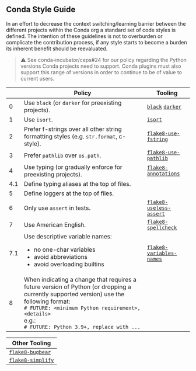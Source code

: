 ## Conda Style Guide

In an effort to decrease the context switching/learning barrier between the different projects within the Conda org a standard set of code styles is defined. The intention of these guidelines is not to overburden or complicate the contribution process, if any style starts to become a burden its inherent benefit should be reevaluated.

> ⚠️ See conda-incubator/ceps#24 for our policy regarding the Python versions Conda projects need to support. Conda plugins must also support this range of versions in order to continue to be of value to current users.

| | Policy | Tooling |
|---|---|---|
| <a name="0"></a>0 | Use `black` (or `darker` for preexisting projects). | [`black`](https://github.com/psf/black) [`darker`](https://github.com/akaihola/darker) |
| <a name="1"></a>1 | Use `isort`. | [`isort`](https://github.com/PyCQA/isort) |
| <a name="2"></a>2 | Prefer f-strings over all other string formatting styles (e.g. `str.format`, c-style). | [`flake8-use-fstring`](https://github.com/MichaelKim0407/flake8-use-fstring) |
| <a name="3"></a>3 | Prefer `pathlib` over `os.path`. | [`flake8-use-pathlib`](https://gitlab.com/RoPP/flake8-use-pathlib) |
| <a name="4"></a>4 | Use typing (or gradually enforce for preexisting projects). | [`flake8-annotations`](https://github.com/sco1/flake8-annotations) |
| <a name="4.1"></a>4.1 | Define typing aliases at the top of files. | |
| <a name="5"></a>5 | Define loggers at the top of files. | |
| <a name="6"></a>6 | Only use `assert` in tests. | [`flake8-useless-assert`](https://github.com/decorator-factory/flake8-useless-assert) |
| <a name="7"></a>7 | Use American English. | [`flake8-spellcheck`](https://github.com/MichaelAquilina/flake8-spellcheck) |
| <a name="7.1"></a>7.1 | Use descriptive variable names: <ul><li>no one-char variables</li><li>avoid abbreviations</li><li>avoid overloading builtins</li></ul> | [`flake8-variables-names`](https://github.com/best-doctor/flake8-variables-names) |
| <a name="8"></a>8 | When indicating a change that requires a future version of Python (or dropping a currently supported version) use the following format:<br>`# FUTURE: <minimum Python requirement>, <details>`<br>e.g.:<br>`# FUTURE: Python 3.9+, replace with ...` | |

| Other Tooling |
|---|
| [`flake8-bugbear`](https://github.com/PyCQA/flake8-bugbear) |
| [`flake8-simplify`](https://github.com/MartinThoma/flake8-simplify) |
